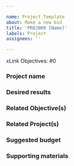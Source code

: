```yaml
---

name: Project Template
about: Make a new bid
title: 'PROJ000 [Name]'
labels: Project
assignees: ''

---
```


xLink Objectives: #0

### Project name

<!-- A short, descriptive label identifying this project. -->

### Desired results

<!-- What outcomes, outputs, or deliverables should be the result of this project? Each should be achievable with a single Season, i.e. within 1-3 months. -->

### Related Objective(s)

<!-- Which of the DAOhaus Objectives is this project helping accomplish? Why is this project important? -->

### Related Project(s)

<!-- If any exist, include references to other projects that depend on this one, on which this one depends, or which are codependent -->

### Suggested budget

<!-- Optionally suggest a budget for this project. Budgets should include a total and monthly dollar value, and may suggest specific DAI and HAUS proportions. -->

### Supporting materials

<!-- Optional -->

